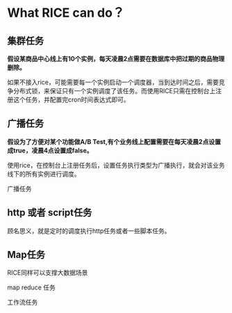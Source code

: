 # What RICE can do？

## 集群任务

**假设某商品中心线上有10个实例，每天凌晨2点需要在数据库中把过期的商品物理删除。**

如果不接入rice，可能需要每一个实例启动一个调度器，当到达时间之后，需要竞争分布式锁，来保证只有一个实例调度了该任务。而使用RICE只需在控制台上注册这个任务，并配置完cron时间表达式即可。

## 广播任务

**假设为了方便对某个功能做A/B Test,有个业务线上配置需要在每天凌晨2点设置成true，凌晨4点设置成false。**

使用rice，在控制台上注册任务后，设置任务执行类型为广播执行，就会对该业务线下的所有实例进行调度。

广播任务

## http 或者 script任务

顾名思义，就是定时的调度执行http任务或者一些脚本任务。

## Map任务

RICE同样可以支撑大数据场景

map reduce 任务

工作流任务
